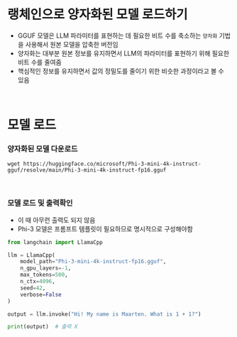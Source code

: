 # 랭체인으로 양자화된 모델 로드하기
- GGUF 모델은 LLM 파라미터를 표현하는 데 필요한 비트 수를 축소하는 `양자화` 기법을 사용해서 원본 모델을 압축한 버전임
- 양자화는 대부분 원본 정보를 유지하면서 LLM의 파라미터를 표현하기 위해 필요한 비트 수를 줄여줌
- 핵심적인 정보를 유지하면서 값의 정밀도를 줄이기 위한 비슷한 과정이라고 볼 수 있음

<br>

# 모델 로드
### 양자화된 모델 다운로드
```
wget https://huggingface.co/microsoft/Phi-3-mini-4k-instruct-gguf/resolve/main/Phi-3-mini-4k-instruct-fp16.gguf 
```

<br>

### 모델 로드 및 출력확인
- 이 때 아무런 출력도 되지 않음
- Phi-3 모델은 프롬프트 템플릿이 필요하므로 명시적으로 구성해야함
```python
from langchain import LlamaCpp

llm = LlamaCpp(
    model_path="Phi-3-mini-4k-instruct-fp16.gguf",
    n_gpu_layers=-1,
    max_tokens=500,
    n_ctx=4096,
    seed=42,
    verbose=False
)

output = llm.invoke("Hi! My name is Maarten. What is 1 + 1?")

print(output)  # 출력 X
```
